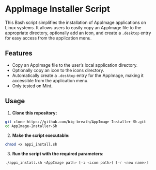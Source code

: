# AppImage Installer Script

This Bash script simplifies the installation of AppImage applications on Linux systems. It allows users to easily copy an AppImage file to the appropriate directory, optionally add an icon, and create a `.desktop` entry for easy access from the application menu.

## Features

- Copy an AppImage file to the user’s local application directory.
- Optionally copy an icon to the icons directory.
- Automatically create a `.desktop` entry for the AppImage, making it accessible from the application menu.
- Only tested on Mint.

## Usage

1. **Clone this repository:**

```bash
git clone https://github.com/big-breath/AppImage-Installer-Sh.git
cd AppImage-Installer-Sh
```

2. **Make the script executable:**
```bash
chmod +x appi_install.sh
```


3. **Run the script with the required parameters:**
```bash
./appi_install.sh <AppImage path> [-i <icon path>] [-r <new name>]
```
  
